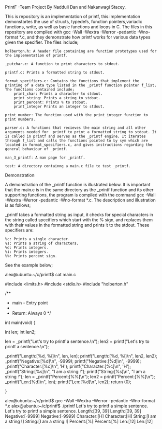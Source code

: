 PrintF -Team Project By Nadduli Dan and Nakanwagi Stacey.


This is repository is an implementation of printf, this implementation demonstartes the use of structs, typedefs, function pointers,variadic functions, write, as well as basic functions and loops in C. The files in this repository are compiled with gcc -Wall -Wextra -Werror -pedantic -Wno-format *.c, and they demonstrate how printf works for various data types given the specifier. The files include;

    holberton.h: A header file containing are function prototypes used for the implementation of printf.

    _putchar.c: A function to print characters to stdout.

    printf.c: Prints a formatted string to stdout.

    format_specifiers.c: Contains the functions that implement the printing of a data type listed in the _printf function pointer f_list. The functions contained include;
        print_char: Prints a character to stdout.
        print_string: Prints a string to stdout.
        print_percent: Prints % to stdout.
        print_integer Prints an integer to stdout.

    print_number: The function used with the print_integer function to print numbers.

    parser.c: A functions that recieves the main string and all other arguments needed for _printf to print a formatted string to stdout. It is called in printf and serves as the _printf engine. It iterates through f_list and calls the functions pointed to by sym which are located in format_specifiers.c, and gives instructions regarding the general behaviour of _printf.

    man_3_printf: A man page for _printf.

    test: A directory containng a main.c file to test _printf.

Demonstration

A demonstration of the _printf function is illustrated below. It is important that the main.c is in the same directory as the _printf function and its other supporting functions, the program is compiled with the command gcc -Wall -Wextra -Werror -pedantic -Wno-format *.c. The description and illustration is as follows;

_printf takes a formatted string as input, it checks for special characters in the string called specifiers which start with the % sign, and replaces them with their values in the formatted string and prints it to the stdout. These specifiers are:

    %c: Prints a single character.
    %s: Prints a string of characters.
    %d: Prints integers.
    %i: Prints integers.
    %%: Prints percent sign.

See the example below;

alex@ubuntu:~/c/printf$ cat main.c

#include <limits.h>
#include <stdio.h>
#include "holberton.h"

/**
* main - Entry point
*
* Return: Always 0
*/

int main(void) {

int len;
int len2;


len = _printf("Let's try to printf a sentence.\n");
len2 = printf("Let's try to printf a sentence.\n");
 
_printf("Length:[%d, %i]\n", len, len);
printf("Length:[%d, %i]\n", len2, len2);
_printf("Negative:[%d]\n", -9999);
printf("Negative:[%d]\n", -9999);
_printf("Character:[%c]\n", 'H');
printf("Character:[%c]\n", 'H');
_printf("String:[%s]\n", "I am a string !");
printf("String:[%s]\n", "I am a string !");
len = _printf("Percent:[%%]\n");
len2 = printf("Percent:[%%]\n");
_printf("Len:[%d]\n", len);
printf("Len:[%d]\n", len2);
return (0);

}

alex@ubuntu:~/c/printf$ gcc -Wall -Wextra -Werror -pedantic -Wno-format *.c
alex@ubuntu:~/c/printf$ ./printf
Let's try to printf a simple sentence.
Let's try to printf a simple sentence.
Length:[39, 39]
Length:[39, 39]
Negative:[-9999]
Negative:[-9999]
Character:[H]
Character:[H]
String:[I am a string !]
String:[I am a string !]
Percent:[%]
Percent:[%]
Len:[12]
Len:[12]